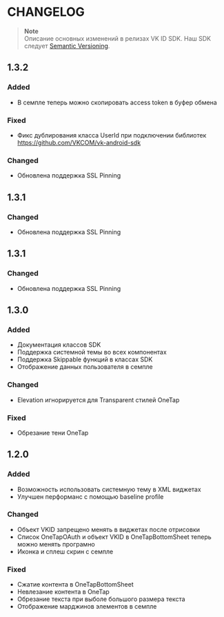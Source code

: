 # CHANGELOG

> **Note**\
> Описание основных изменений в релизах VK ID SDK. Наш SDK следует [Semantic Versioning](https://semver.org/spec/v2.0.0.html).
 
## 1.3.2

### Added
- В сeмпле теперь можно скопировать access token в буфер обмена
 
### Fixed
- Фикс дублирования класса UserId при подключении библиотек https://github.com/VKCOM/vk-android-sdk
 
### Changed
- Обновлена поддержка SSL Pinning

## 1.3.1

### Changed
- Обновлена поддержка SSL Pinning

## 1.3.1

### Changed
- Обновлена поддержка SSL Pinning

## 1.3.0

### Added
- Документация классов SDK
- Поддержка системной темы во всех компонентах
- Поддержка Skippable функций в классах SDK
- Отображение данных пользователя в семпле

### Changed
- Elevation игнорируется для Transparent стилей OneTap

### Fixed
- Обрезание тени OneTap

## 1.2.0

### Added
- Возможность использовать системную тему в XML виджетах
- Улучшен перформанс с помощью baseline profile

### Changed
- Объект VKID запрещено менять в виджетах после отрисовки
- Список OneTapOAuth и объект VKID в OneTapBottomSheet теперь можно менять програмно
- Иконка и сплеш скрин с семпле

### Fixed
- Сжатие контента в OneTapBottomSheet
- Невлезание контента в OneTap
- Обрезание текста при выболе большого размера текста
- Отображение марджинов элементов в семпле